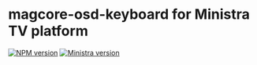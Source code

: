 # magcore-osd-keyboard for Ministra TV platform

[![NPM version](https://img.shields.io/npm/v/magcore-osd-keyboard.svg?style=flat-square)](https://www.npmjs.com/package/magcore-osd-keyboard)
[![Ministra version](https://img.shields.io/badge/Ministra-5.6.0-%23532560.svg?style=flat-square)](https://ministra.com)
